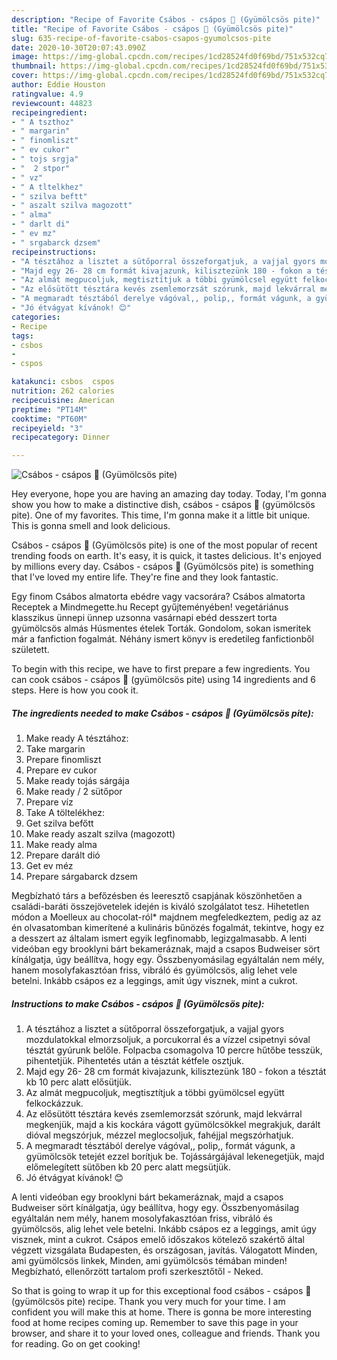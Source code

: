 ```yaml
---
description: "Recipe of Favorite Csábos - csápos 🐙 (Gyümölcsös pite)"
title: "Recipe of Favorite Csábos - csápos 🐙 (Gyümölcsös pite)"
slug: 635-recipe-of-favorite-csabos-csapos-gyumolcsos-pite
date: 2020-10-30T20:07:43.090Z
image: https://img-global.cpcdn.com/recipes/1cd28524fd0f69bd/751x532cq70/csabos-csapos-🐙-gyumolcsos-pite-recept-foto.jpg
thumbnail: https://img-global.cpcdn.com/recipes/1cd28524fd0f69bd/751x532cq70/csabos-csapos-🐙-gyumolcsos-pite-recept-foto.jpg
cover: https://img-global.cpcdn.com/recipes/1cd28524fd0f69bd/751x532cq70/csabos-csapos-🐙-gyumolcsos-pite-recept-foto.jpg
author: Eddie Houston
ratingvalue: 4.9
reviewcount: 44823
recipeingredient:
- " A tszthoz"
- " margarin"
- " finomliszt"
- " ev cukor"
- " tojs srgja"
- "  2 stpor"
- " vz"
- " A tltelkhez"
- " szilva beftt"
- " aszalt szilva magozott"
- " alma"
- " darlt di"
- " ev mz"
- " srgabarck dzsem"
recipeinstructions:
- "A tésztához a lisztet a sütőporral összeforgatjuk, a vajjal gyors mozdulatokkal elmorzsoljuk, a porcukorral és a vízzel csipetnyi sóval tésztát gyúrunk belőle. Folpacba csomagolva 10 percre hűtőbe tesszük, pihentetjük. Pihentetés után a tésztát kétfele osztjuk."
- "Majd egy 26- 28 cm formát kivajazunk, kilisztezünk 180 - fokon a tésztát kb 10 perc alatt elősütjük."
- "Az almát megpucoljuk, megtisztítjuk a többi gyümölcsel együtt felkockázzuk."
- "Az elősütött tésztára kevés zsemlemorzsát szórunk, majd lekvárral megkenjük, majd a kis kockára vágott gyümölcsökkel megrakjuk, darált dióval megszórjuk, mézzel meglocsoljuk, fahéjjal megszórhatjuk."
- "A megmaradt tésztából derelye vágóval,, polip,, formát vágunk, a gyümölcsök tetejét ezzel borítjuk be. Tojássárgájával lekenegetjük, majd előmelegített sütőben kb 20 perc alatt megsütjük."
- "Jó étvágyat kívánok! 😊"
categories:
- Recipe
tags:
- csbos
- 
- cspos

katakunci: csbos  cspos 
nutrition: 262 calories
recipecuisine: American
preptime: "PT14M"
cooktime: "PT60M"
recipeyield: "3"
recipecategory: Dinner

---
```



![Csábos - csápos 🐙 (Gyümölcsös pite)](https://img-global.cpcdn.com/recipes/1cd28524fd0f69bd/751x532cq70/csabos-csapos-🐙-gyumolcsos-pite-recept-foto.jpg)

Hey everyone, hope you are having an amazing day today. Today, I'm gonna show you how to make a distinctive dish, csábos - csápos 🐙 (gyümölcsös pite). One of my favorites. This time, I'm gonna make it a little bit unique. This is gonna smell and look delicious.

Csábos - csápos 🐙 (Gyümölcsös pite) is one of the most popular of recent trending foods on earth. It's easy, it is quick, it tastes delicious. It's enjoyed by millions every day. Csábos - csápos 🐙 (Gyümölcsös pite) is something that I've loved my entire life. They're fine and they look fantastic.

Egy finom Csábos almatorta ebédre vagy vacsorára? Csábos almatorta Receptek a Mindmegette.hu Recept gyűjteményében! vegetáriánus klasszikus ünnepi ünnep uzsonna vasárnapi ebéd desszert torta gyümölcsös almás Húsmentes ételek Torták. Gondolom, sokan ismeritek már a fanfiction fogalmát. Néhány ismert könyv is eredetileg fanfictionből született.


To begin with this recipe, we have to first prepare a few ingredients. You can cook csábos - csápos 🐙 (gyümölcsös pite) using 14 ingredients and 6 steps. Here is how you cook it.

<!--inarticleads1-->

##### The ingredients needed to make Csábos - csápos 🐙 (Gyümölcsös pite):

1. Make ready  A tésztához:
1. Take  margarin
1. Prepare  finomliszt
1. Prepare  ev cukor
1. Make ready  tojás sárgája
1. Make ready  / 2 sütőpor
1. Prepare  víz
1. Take  A töltelékhez:
1. Get  szilva befőtt
1. Make ready  aszalt szilva (magozott)
1. Make ready  alma
1. Prepare  darált dió
1. Get  ev méz
1. Prepare  sárgabarck dzsem


Megbízható társ a befőzésben és leeresztő csapjának köszönhetően a családi-baráti összejövetelek idején is kiváló szolgálatot tesz. Hihetetlen módon a Moelleux au chocolat-ról* majdnem megfeledkeztem, pedig az az én olvasatomban kimerítené a kulináris bűnözés fogalmát, tekintve, hogy ez a desszert az általam ismert egyik legfinomabb, legizgalmasabb. A lenti videóban egy brooklyni bárt bekameráznak, majd a csapos Budweiser sört kínálgatja, úgy beállítva, hogy egy. Összbenyomásilag egyáltalán nem mély, hanem mosolyfakasztóan friss, vibráló és gyümölcsös, alig lehet vele betelni. Inkább csápos ez a leggings, amit úgy visznek, mint a cukrot. 

<!--inarticleads2-->

##### Instructions to make Csábos - csápos 🐙 (Gyümölcsös pite):

1. A tésztához a lisztet a sütőporral összeforgatjuk, a vajjal gyors mozdulatokkal elmorzsoljuk, a porcukorral és a vízzel csipetnyi sóval tésztát gyúrunk belőle. Folpacba csomagolva 10 percre hűtőbe tesszük, pihentetjük. Pihentetés után a tésztát kétfele osztjuk.
1. Majd egy 26- 28 cm formát kivajazunk, kilisztezünk 180 - fokon a tésztát kb 10 perc alatt elősütjük.
1. Az almát megpucoljuk, megtisztítjuk a többi gyümölcsel együtt felkockázzuk.
1. Az elősütött tésztára kevés zsemlemorzsát szórunk, majd lekvárral megkenjük, majd a kis kockára vágott gyümölcsökkel megrakjuk, darált dióval megszórjuk, mézzel meglocsoljuk, fahéjjal megszórhatjuk.
1. A megmaradt tésztából derelye vágóval,, polip,, formát vágunk, a gyümölcsök tetejét ezzel borítjuk be. Tojássárgájával lekenegetjük, majd előmelegített sütőben kb 20 perc alatt megsütjük.
1. Jó étvágyat kívánok! 😊


A lenti videóban egy brooklyni bárt bekameráznak, majd a csapos Budweiser sört kínálgatja, úgy beállítva, hogy egy. Összbenyomásilag egyáltalán nem mély, hanem mosolyfakasztóan friss, vibráló és gyümölcsös, alig lehet vele betelni. Inkább csápos ez a leggings, amit úgy visznek, mint a cukrot. Csápos emelő időszakos kötelező szakértő által végzett vizsgálata Budapesten, és országosan, javítás. Válogatott Minden, ami gyümölcsös linkek, Minden, ami gyümölcsös témában minden! Megbízható, ellenőrzött tartalom profi szerkesztőtől - Neked. 

So that is going to wrap it up for this exceptional food csábos - csápos 🐙 (gyümölcsös pite) recipe. Thank you very much for your time. I am confident you will make this at home. There is gonna be more interesting food at home recipes coming up. Remember to save this page in your browser, and share it to your loved ones, colleague and friends. Thank you for reading. Go on get cooking!

